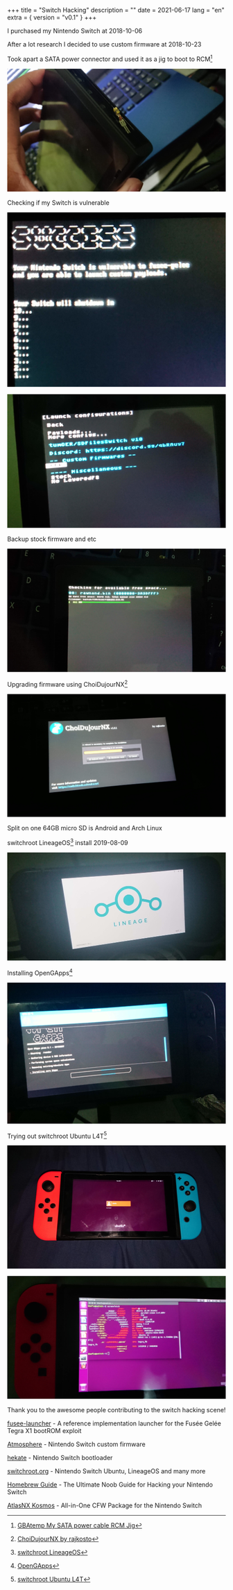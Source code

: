 +++
title = "Switch Hacking"
description = ""
date = 2021-06-17
lang = "en"
extra = { version = "v0.1" }
+++

I purchased my Nintendo Switch at 2018-10-06

After a lot research I decided to use custom firmware at 2018-10-23

Took apart a SATA power connector and used it as a jig to boot to RCM[^1]

![](1.jpg)

Checking if my Switch is vulnerable

![](2.jpg)

![](3.jpg)

Backup stock firmware and etc

![](4.jpg)

Upgrading firmware using ChoiDujourNX[^2]

![](5.jpg)

Split on one 64GB micro SD is Android and Arch Linux

switchroot LineageOS[^3] install 2019-08-09

![](6.jpg)

Installing OpenGApps[^4]

![](7.jpg)

Trying out switchroot Ubuntu L4T[^5]

![](8.jpg)

![](9.jpg)

Thank you to the awesome people contributing to the switch hacking scene!

[fusee-launcher](https://github.com/Qyriad/fusee-launcher) - A reference implementation launcher for the Fusée Gelée Tegra X1 bootROM exploit

[Atmosphere](https://github.com/Atmosphere-NX/Atmosphere) - Nintendo Switch custom firmware

[hekate](https://github.com/CTCaer/hekate) - Nintendo Switch bootloader

[switchroot.org](http://switchroot.org/) - Nintendo Switch Ubuntu, LineageOS and many more

[Homebrew Guide](https://switch.homebrew.guide/) - The Ultimate Noob Guide for Hacking your Nintendo Switch

[AtlasNX Kosmos](https://github.com/AtlasNX/Kosmos) - All-in-One CFW Package for the Nintendo Switch 

[^1]: [GBAtemp My SATA power cable RCM Jig](https://gbatemp.net/threads/my-sata-power-cable-rcm-jig.502363/)
[^2]: [ChoiDujourNX by rajkosto](https://switchtools.sshnuke.net/)
[^3]: [switchroot LineageOS](https://forum.xda-developers.com/t/rom-unofficial-switchroot-android-10.4229761/)
[^4]: [OpenGApps](https://opengapps.org/)
[^5]: [switchroot Ubuntu L4T](https://gbatemp.net/threads/l4t-ubuntu-a-fully-featured-linuxp-on-your-switch.537301/)
